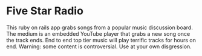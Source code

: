 # Five Star Radio

This ruby on rails app grabs songs from a popular music discussion board. The medium is an embedded YouTube player that grabs a new song once the track ends. End to end top tier music will play terrific tracks for hours on end. Warning: some content is controversial. Use at your own disgression.
